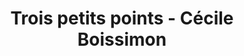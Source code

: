---
title: "Trois petits points - Cécile Boissimon"
url: /marseille/trois-petits-points-cecile-boissimon/
shop: massage
---